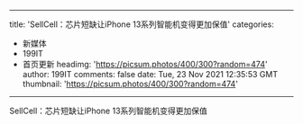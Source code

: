 
---
title: 'SellCell：芯片短缺让iPhone 13系列智能机变得更加保值'
categories: 
 - 新媒体
 - 199IT
 - 首页更新
headimg: 'https://picsum.photos/400/300?random=474'
author: 199IT
comments: false
date: Tue, 23 Nov 2021 12:35:53 GMT
thumbnail: 'https://picsum.photos/400/300?random=474'
---

<div>   
SellCell：芯片短缺让iPhone 13系列智能机变得更加保值  
</div>
            